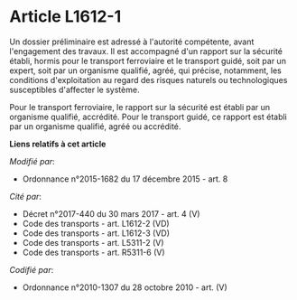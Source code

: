 # Article L1612-1

Un dossier préliminaire est adressé à l'autorité compétente, avant l'engagement des travaux. Il est accompagné d'un rapport
sur la sécurité établi, hormis pour le transport ferroviaire et le transport guidé, soit par un expert, soit par un organisme
qualifié, agréé, qui précise, notamment, les conditions d'exploitation au regard des risques naturels ou technologiques
susceptibles d'affecter le système.

Pour le transport ferroviaire, le rapport sur la sécurité est établi par un organisme qualifié, accrédité. Pour le transport
guidé, ce rapport est établi par un organisme qualifié, agréé ou accrédité.

**Liens relatifs à cet article**

_Modifié par_:

  - Ordonnance n°2015-1682 du 17 décembre 2015 - art. 8

_Cité par_:

  - Décret n°2017-440 du 30 mars 2017 - art. 4 (V)
  - Code des transports - art. L1612-2 (VD)
  - Code des transports - art. L1612-3 (VD)
  - Code des transports - art. L5311-2 (V)
  - Code des transports - art. R5311-6 (V)

_Codifié par_:

  - Ordonnance n°2010-1307 du 28 octobre 2010 - art. (V)

